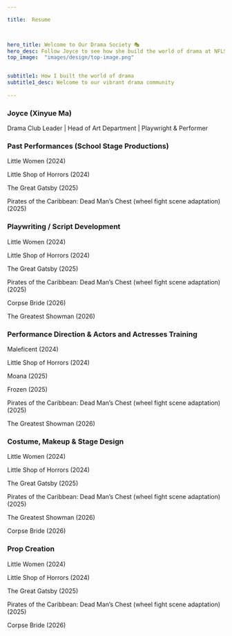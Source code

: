 ```yaml
---

title:  Resume

 

hero_title: Welcome to Our Drama Society 🎭
hero_desc: Follow Joyce to see how she build the world of drama at NFLS BCA.
top_image:  "images/design/top-image.png"


subtitle1: How I built the world of drama
subtitle1_desc: Welcome to our vibrant drama community
 
---
```


### Joyce (Xinyue Ma)

Drama Club Leader | Head of Art Department | Playwright & Performer


### Past Performances (School Stage Productions)

Little Women (2024)

Little Shop of Horrors (2024)

The Great Gatsby (2025)

Pirates of the Caribbean: Dead Man’s Chest (wheel fight scene adaptation) (2025)

### Playwriting / Script Development

Little Women (2024)

Little Shop of Horrors (2024)

The Great Gatsby (2025)

Pirates of the Caribbean: Dead Man’s Chest (wheel fight scene adaptation) (2025)

Corpse Bride (2026)

The Greatest Showman (2026)

### Performance Direction & Actors and Actresses Training

Maleficent (2024)

Little Shop of Horrors (2024)

Moana (2025)

Frozen (2025)

Pirates of the Caribbean: Dead Man’s Chest (wheel fight scene adaptation) (2025)

The Greatest Showman (2026)

### Costume, Makeup & Stage Design

Little Women (2024)

Little Shop of Horrors (2024)

The Great Gatsby (2025)

Pirates of the Caribbean: Dead Man’s Chest (wheel fight scene adaptation) (2025)

The Greatest Showman (2026)

Corpse Bride (2026)

### Prop Creation

Little Women (2024)

Little Shop of Horrors (2024)

The Great Gatsby (2025)

Pirates of the Caribbean: Dead Man’s Chest (wheel fight scene adaptation) (2025)

Corpse Bride (2026)
